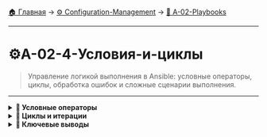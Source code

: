 [🏠 Главная](../../README.md) → [⚙️ Configuration-Management](../../README.md#-configuration-management) → [📝 A-02-Playbooks](../../README.md#-a-02-playbooks)

---

# ⚙️A-02-4-Условия-и-циклы
> Управление логикой выполнения в Ansible: условные операторы, циклы, обработка ошибок и сложные сценарии выполнения.

---

<details>
<summary><b>🎯 Условные операторы</b></summary>

---

### Базовый синтаксис when

```yaml
# Простые условия с when
---
- name: Conditional execution examples
  hosts: all
  tasks:
    - name: Install package only on Debian
      package:
        name: nginx
        state: present
      when: ansible_os_family == "Debian"
    
    - name: Install package only on RedHat
      package:
        name: httpd
        state: present
      when: ansible_os_family == "RedHat"
```

### Сложные условия

```yaml
---
- name: Complex conditions
  hosts: all
  tasks:
    - name: Install nginx on Ubuntu 20.04
      package:
        name: nginx
        state: present
      when: 
        - ansible_distribution == "Ubuntu"
        - ansible_distribution_version == "20.04"
    
    - name: Install Apache on CentOS 7
      package:
        name: httpd
        state: present
      when: 
        - ansible_distribution == "CentOS"
        - ansible_distribution_major_version == "7"
```

---

</details>

<details>
<summary><b>🔄 Циклы и итерации</b></summary>

---

### Базовые циклы

```yaml
---
- name: Loop examples
  hosts: all
  tasks:
    - name: Install multiple packages
      package:
        name: "{{ item }}"
        state: present
      loop:
        - nginx
        - curl
        - wget
    
    - name: Create multiple directories
      file:
        path: "{{ item }}"
        state: directory
        mode: '0755'
      loop:
        - /var/www
        - /var/log/nginx
        - /etc/nginx/sites-available
```

### Циклы с дополнительными данными

```yaml
---
- name: Advanced loops
  hosts: all
  tasks:
    - name: Create users with specific UIDs
      user:
        name: "{{ item.name }}"
        uid: "{{ item.uid }}"
        state: present
      loop:
        - name: deploy
          uid: 1001
        - name: backup
          uid: 1002
```

---

</details>

<details>
<summary><b>🎯 Ключевые выводы</b></summary>

---

### Best Practices условий и циклов

```text
✅ Используйте простые условия когда возможно
✅ Применяйте циклы для повторяющихся задач
✅ Документируйте сложную логику
✅ Тестируйте условия на разных системах
✅ Используйте register для сложных проверок
```

### Что изучаем дальше

```text
📚 Следующая тема: Шаблоны Template
🎯 Практика: Создание динамических конфигураций
🔧 Инструменты: Jinja2 шаблоны
```

---

</details>
